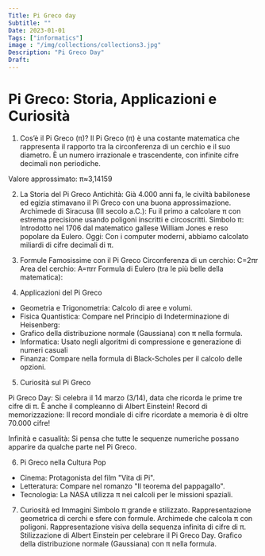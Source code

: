 ```yaml
---
Title: Pi Greco day
Subtitle: ""
Date: 2023-01-01
Tags: ["informatics"]
image : "/img/collections/collections3.jpg"
Description: "Pi Greco Day"
Draft: 
---
```


# Pi Greco: Storia, Applicazioni e Curiosità

1. Cos’è il Pi Greco (π)?
Il Pi Greco (π) è una costante matematica che rappresenta il rapporto tra la circonferenza di un cerchio e il suo diametro. È un numero irrazionale e trascendente, con infinite cifre decimali non periodiche.

Valore approssimato:  π≈3,14159

2. La Storia del Pi Greco
Antichità: Già 4.000 anni fa, le civiltà babilonese ed egizia stimavano il Pi Greco con una buona approssimazione.
Archimede di Siracusa (III secolo a.C.): Fu il primo a calcolare π con estrema precisione usando poligoni inscritti e circoscritti.
Simbolo π: Introdotto nel 1706 dal matematico gallese William Jones e reso popolare da Eulero.
Oggi: Con i computer moderni, abbiamo calcolato miliardi di cifre decimali di π.

3. Formule Famosissime con il Pi Greco
Circonferenza di un cerchio:  C=2πr
Area del cerchio: A=πrr
Formula di Eulero (tra le più belle della matematica):

4. Applicazioni del Pi Greco

- Geometria e Trigonometria: Calcolo di aree e volumi.
- Fisica Quantistica: Compare nel Principio di Indeterminazione di Heisenberg:
- Grafico della distribuzione normale (Gaussiana) con π nella formula.
- Informatica: Usato negli algoritmi di compressione e generazione di numeri casuali
- Finanza: Compare nella formula di Black-Scholes per il calcolo delle opzioni.


5. Curiosità sul Pi Greco

Pi Greco Day: Si celebra il 14 marzo (3/14), data che ricorda le prime tre cifre di π. È anche il compleanno di Albert Einstein!
Record di memorizzazione: Il record mondiale di cifre ricordate a memoria è di oltre 70.000 cifre!

Infinità e casualità: Si pensa che tutte le sequenze numeriche possano apparire da qualche parte nel Pi Greco.

6. Pi Greco nella Cultura Pop
- Cinema: Protagonista del film "Vita di Pi".
- Letteratura: Compare nel romanzo "Il teorema del pappagallo".
- Tecnologia: La NASA utilizza π nei calcoli per le missioni spaziali.


7. Curiosità ed Immagini
Simbolo π grande e stilizzato.
Rappresentazione geometrica di cerchi e sfere con formule.
Archimede che calcola π con poligoni.
Rappresentazione visiva della sequenza infinita di cifre di π.
Stilizzazione di Albert Einstein per celebrare il Pi Greco Day.
Grafico della distribuzione normale (Gaussiana) con π nella formula.